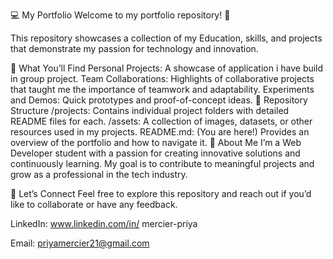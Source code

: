 💻 My Portfolio Welcome to my portfolio repository! 🎉

This repository showcases a collection of my Education, skills, and projects that demonstrate my passion for technology and innovation.

🚀 What You’ll Find Personal Projects: A showcase of application i have build in group project. Team Collaborations: Highlights of collaborative projects that taught me 
the importance of teamwork and adaptability. Experiments and Demos: Quick prototypes and proof-of-concept ideas. 📂 Repository Structure /projects: Contains individual
project folders with detailed README files for each. /assets: A collection of images, datasets, or other resources used in my projects. README.md: (You are here!)
Provides an overview of the portfolio and how to navigate it. 🌟 About Me I’m a Web Developer student with a passion for creating innovative solutions and continuously learning.
My goal is to contribute to meaningful projects and grow as a professional in the tech industry.

🤝 Let’s Connect Feel free to explore this repository and reach out if you’d like to collaborate or have any feedback.

LinkedIn: www.linkedin.com/in/ mercier-priya

Email: priyamercier21@gmail.com
